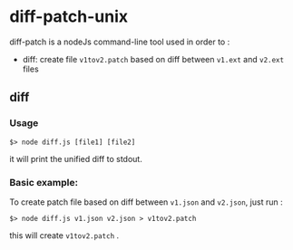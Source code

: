 # diff-patch-unix

diff-patch is a nodeJs command-line tool used in order to :

- diff: create file `v1tov2.patch`  based on diff between `v1.ext` and `v2.ext` files

## diff

### Usage
```
$> node diff.js [file1] [file2]
```

it will print the unified diff to stdout.


### Basic example:

To create patch file based on diff between `v1.json` and `v2.json`, just run :

```
$> node diff.js v1.json v2.json > v1tov2.patch
```

this will create `v1tov2.patch` .
